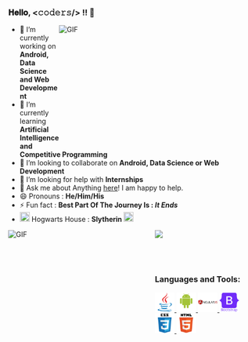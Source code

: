 ###  𝐇𝐞𝐥𝐥𝐨, <𝚌𝚘𝚍𝚎𝚛𝚜/> !! 👋






<img align="right" height="250" width="400" alt="GIF" src="https://github.com/JayantGoel001/JayantGoel001/raw/master/image.gif" style="max-width:100%;">
<ul>
<li><g-emoji class="g-emoji" alias="telescope" fallback-src="https://github.githubassets.com/images/icons/emoji/unicode/1f52d.png">🔭</g-emoji> I’m currently working on <strong>Android, Data Science and Web Development</strong></li>
<li><g-emoji class="g-emoji" alias="seedling" fallback-src="https://github.githubassets.com/images/icons/emoji/unicode/1f331.png">🌱</g-emoji> I’m currently learning <strong>Artificial Intelligence and Competitive Programming</strong></li>
<li><g-emoji class="g-emoji" alias="dancers" fallback-src="https://github.githubassets.com/images/icons/emoji/unicode/1f46f.png">👯</g-emoji> I’m looking to collaborate on <strong>Android, Data Science or Web Development</strong></li>
<li><g-emoji class="g-emoji" alias="thinking" fallback-src="https://github.githubassets.com/images/icons/emoji/unicode/1f914.png">🤔</g-emoji> I’m looking for help with <strong>Internships</strong></li>
<li><g-emoji class="g-emoji" alias="speech_balloon" fallback-src="https://github.githubassets.com/images/icons/emoji/unicode/1f4ac.png">💬</g-emoji> Ask me about Anything <a href="https://github.com/JayantGoel001/JayantGoel001/issues/1">here</a>! I am happy to help.</li>
<li><g-emoji class="g-emoji" alias="smile" fallback-src="https://github.githubassets.com/images/icons/emoji/unicode/1f604.png">😄</g-emoji> Pronouns : <strong>He/Him/His</strong></li>
<li><g-emoji class="g-emoji" alias="zap" fallback-src="https://github.githubassets.com/images/icons/emoji/unicode/26a1.png">⚡</g-emoji> Fun fact : <strong>Best Part Of The Journey Is : <em>It Ends</em></strong></li>
<li><a target="_blank" rel="noopener noreferrer" href="https://github.com/JayantGoel001/JayantGoel001/blob/master/house.png"><img src="https://github.com/JayantGoel001/JayantGoel001/raw/master/house.png" width="20px" height="20px" style="max-width:100%;"></a>  Hogwarts House : <strong>Slytherin</strong> <a target="_blank" rel="noopener noreferrer" href="https://github.com/JayantGoel001/JayantGoel001/blob/master/Slytherin_ClearBG.png"><img width="20px" height="20px" src="https://github.com/JayantGoel001/JayantGoel001/raw/master/Slytherin_ClearBG.png" style="max-width:100%;"></a></li>
</ul>






<img src="https://github-readme-stats.vercel.app/api?username=DZakaria&&show_icons=true&title_color=ffffff&icon_color=bb2acf&text_color=daf7dc&bg_color=151515">



<img align="left" height="300" width="300" alt="GIF" src="https://github.com/JayantGoel001/JayantGoel001/raw/master/github.gif" style="max-width:100%;">

<br><br>
<h3 align="left">Languages and Tools:</h3>
<p align="left"> <a href="https://developer.android.com" target="_blank"> 
        <img src="https://raw.githubusercontent.com/devicons/devicon/master/icons/java/java-original.svg" alt="java" width="40" height="40"/> </a> <a href="https://developer.mozilla.org/en-US/docs/Web/JavaScript" target="_blank"> 
    <img src="https://raw.githubusercontent.com/devicons/devicon/master/icons/android/android-original-wordmark.svg" alt="android" width="40" height="40"/> </a> <a href="https://angular.io" target="_blank"> 
    <img src="https://raw.githubusercontent.com/devicons/devicon/master/icons/angularjs/angularjs-original-wordmark.svg" alt="angularjs" width="40" height="40"/> </a> <a href="https://getbootstrap.com" target="_blank"> 
    <img src="https://raw.githubusercontent.com/devicons/devicon/master/icons/bootstrap/bootstrap-plain-wordmark.svg" alt="bootstrap" width="40" height="40"/> </a> <a href="https://www.w3schools.com/css/" target="_blank">
    <img src="https://raw.githubusercontent.com/devicons/devicon/master/icons/css3/css3-original-wordmark.svg" alt="css3" width="40" height="40"/> </a> <a href="https://www.w3.org/html/" target="_blank"> 
    <img src="https://raw.githubusercontent.com/devicons/devicon/master/icons/html5/html5-original-wordmark.svg" alt="html5" width="40" height="40"/> </a> <a href="https://www.java.com" target="_blank"> 




